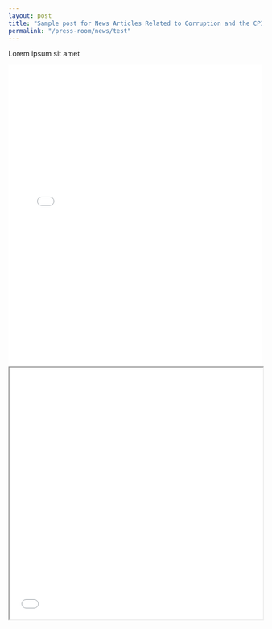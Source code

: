 ```yaml
---
layout: post
title: "Sample post for News Articles Related to Corruption and the CPIB"
permalink: "/press-room/news/test"
---
```



    
Lorem ipsum sit amet


<embed src="/files/news/2020.12.29.ST_CPIB e-book on graft.pdf#toolbar=0&navpanes=0&scrollbar=0" type="application/pdf" width="100%" height="600px" />

<iframe src="/files/news/2020.12.29.ST_CPIB e-book on graft.pdf" width="100%" height="500px">
    </iframe>
    

